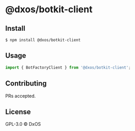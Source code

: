 # @dxos/botkit-client

## Install

```
$ npm install @dxos/botkit-client
```

## Usage

```javascript
import { BotFactoryClient } from '@dxos/botkit-client';
```

## Contributing

PRs accepted.

## License

GPL-3.0 © DxOS
